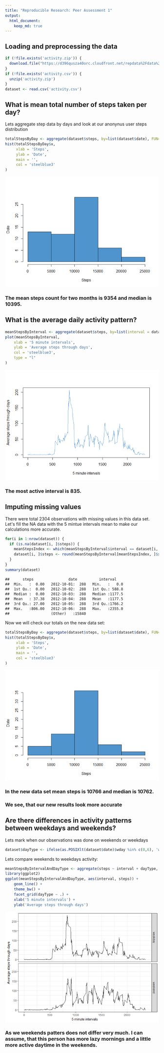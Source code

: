 ```yaml
---
title: "Reproducible Research: Peer Assessment 1"
output: 
  html_document:
    keep_md: true
---
```


## Loading and preprocessing the data

```r
if (!file.exists('activity.zip')) {
  download.file("https://d396qusza40orc.cloudfront.net/repdata%2Fdata%2Factivity.zip", 'activity.zip')
}
if (!file.exists('activity.csv')) {
  unzip('activity.zip')  
}
dataset <- read.csv('activity.csv')
```
 
 
## What is mean total number of steps taken per day?
Lets aggregate step data by days and look at our anonynus user steps distribution

```r
totalStepsByDay <- aggregate(dataset$steps, by=list(dataset$date), FUN=sum, na.rm=TRUE)
hist(totalStepsByDay$x, 
     xlab = 'Steps',
     ylab = 'Date',
     main = '',
     col = 'steelblue3'
)
```

![](PA1_template_files/figure-html/unnamed-chunk-2-1.png)<!-- -->
 
 
### The mean steps count for two months is 9354 and median is 10395.
 
 
## What is the average daily activity pattern?

```r
meanStepsByInterval <- aggregate(dataset$steps, by=list(interval = dataset$interval), FUN=mean, na.rm=TRUE)
plot(meanStepsByInterval,
    xlab = '5 minute intervals',
    ylab = 'Average steps through days',
    col = 'steelblue3',
    type = "l"
)
```

![](PA1_template_files/figure-html/unnamed-chunk-3-1.png)<!-- -->
 
### The most active interval is 835.


## Imputing missing values
There were total 2304 observations with missing values in this data set.
Let's fill the NA data with the 5 mintue intervals mean to make our calculations more accurate.

```r
for(i in 1:nrow(dataset)) {
  if (is.na(dataset[i, ]$steps)) {
    meanStepsIndex <- which(meanStepsByInterval$interval == dataset[i, ]$interval);
    dataset[i, ]$steps <- round(meanStepsByInterval[meanStepsIndex, ]$x)
  }
}
summary(dataset)
```

```
##      steps                date          interval     
##  Min.   :  0.00   2012-10-01:  288   Min.   :   0.0  
##  1st Qu.:  0.00   2012-10-02:  288   1st Qu.: 588.8  
##  Median :  0.00   2012-10-03:  288   Median :1177.5  
##  Mean   : 37.38   2012-10-04:  288   Mean   :1177.5  
##  3rd Qu.: 27.00   2012-10-05:  288   3rd Qu.:1766.2  
##  Max.   :806.00   2012-10-06:  288   Max.   :2355.0  
##                   (Other)   :15840
```

Now we will check our totals on the new data set:

```r
totalStepsByDay <- aggregate(dataset$steps, by=list(dataset$date), FUN=sum, na.rm=TRUE)
hist(totalStepsByDay$x, 
     xlab = 'Steps',
     ylab = 'Date',
     main = '',
     col = 'steelblue3'
)
```

![](PA1_template_files/figure-html/unnamed-chunk-5-1.png)<!-- -->
 
### In the new data set mean steps is 10766 and median is 10762. 
### We see, that our new results look more accurate
  
## Are there differences in activity patterns between weekdays and weekends?
Lets mark when our observations was done on weekends or weekdays

```r
dataset$dayType <- ifelse(as.POSIXlt(dataset$date)$wday %in% c(0,6), 'weekend', 'weekday')
```

Lets compare weekends to weekdays activity:

```r
meanStepsByIntervalAndDayType <- aggregate(steps ~ interval + dayType, data=dataset, mean)
library(ggplot2)
ggplot(meanStepsByIntervalAndDayType, aes(interval, steps)) + 
    geom_line() + 
    theme_bw() +
    facet_grid(dayType ~ .) +
    xlab('5 minute intervals') + 
    ylab('Average steps through days')
```

![](PA1_template_files/figure-html/unnamed-chunk-7-1.png)<!-- -->

### As we weekends patters does not differ very much. I can assume, that this person has more lazy mornings and a little more active daytime in the weekends.
